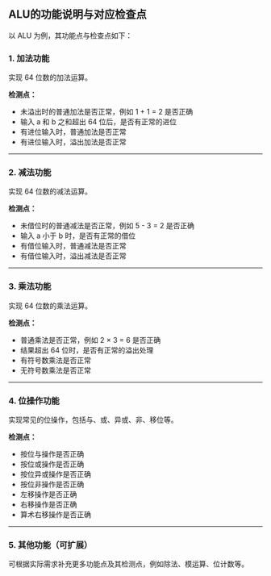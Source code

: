 
## ALU的功能说明与对应检查点

以 ALU 为例，其功能点与检查点如下：

<FG-SIMPLE>

### 1. 加法功能 <FC-ADD>
实现 64 位数的加法运算。

**检测点：**
- <CK-NORM> 未溢出时的普通加法是否正常，例如 1 + 1 = 2 是否正确
- <CK-OVERFLOW> 输入 a 和 b 之和超出 64 位后，是否有正常的进位
- <CK-CIN-NORM> 有进位输入时，普通加法是否正常
- <CK-CIN-OVERFLOW> 有进位输入时，溢出加法是否正常

---

### 2. 减法功能 <FC-SUB>
实现 64 位数的减法运算。

**检测点：**
- <CK-NORM> 未借位时的普通减法是否正常，例如 5 - 3 = 2 是否正确
- <CK-BORROW> 输入 a 小于 b 时，是否有正常的借位
- <CK-CIN-NORM> 有借位输入时，普通减法是否正常
- <CK-CIN-BORROW> 有借位输入时，溢出减法是否正常

---

<FG-HARD>

### 3. 乘法功能 <FC-MUL>
实现 64 位数的乘法运算。

**检测点：**
- <CK-NORM> 普通乘法是否正常，例如 2 × 3 = 6 是否正确
- <CK-OVERFLOW> 结果超出 64 位时，是否有正常的溢出处理
- <CK-SIGNED> 有符号数乘法是否正常
- <CK-UNSIGNED> 无符号数乘法是否正常

---

### 4. 位操作功能 <FC-BITOP>
实现常见的位操作，包括与、或、异或、非、移位等。

**检测点：**
- <CK-AND> 按位与操作是否正确
- <CK-OR> 按位或操作是否正确
- <CK-XOR> 按位异或操作是否正确
- <CK-NOT> 按位非操作是否正确
- <CK-SHL> 左移操作是否正确
- <CK-SHR> 右移操作是否正确
- <CK-ARSH> 算术右移操作是否正确

---

### 5. 其他功能（可扩展）

可根据实际需求补充更多功能点及其检测点，例如除法、模运算、位计数等。
